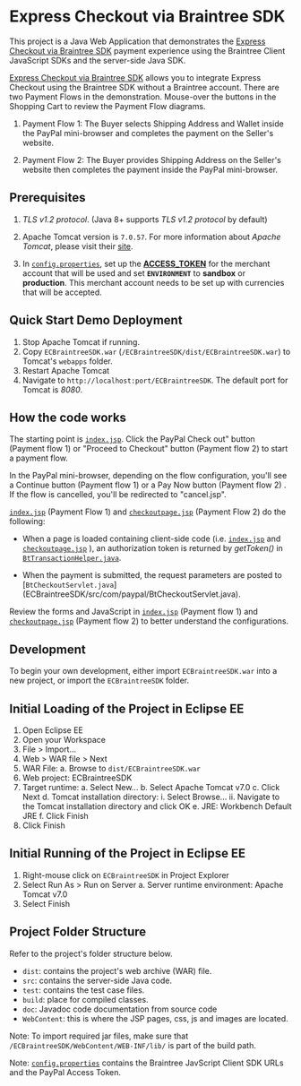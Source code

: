 # Express Checkout via Braintree SDK


This project is a Java Web Application that demonstrates the [Express Checkout via Braintree SDK](https://developer.paypal.com/docs/accept-payments/express-checkout/ec-braintree-sdk/get-started/) payment experience using the Braintree Client JavaScript SDKs and the server-side Java SDK.  

[Express Checkout via Braintree SDK](https://developer.paypal.com/docs/accept-payments/express-checkout/ec-braintree-sdk/get-started/)  allows you to integrate Express Checkout using the Braintree SDK without a Braintree account.  There are two Payment Flows in the demonstration.  Mouse-over the buttons in the Shopping Cart to review the Payment Flow diagrams.

1. Payment Flow 1: The Buyer selects Shipping Address and Wallet inside the PayPal mini-browser and completes the payment on the Seller's website. 

2. Payment Flow 2: The Buyer provides Shipping Address on the Seller's website then completes the payment inside the PayPal mini-browser. 


## Prerequisites

1. *TLS v1.2 protocol*. (Java 8+ supports *TLS v1.2 protocol* by default)
2. Apache Tomcat  version is `7.0.57`. For more information about *Apache Tomcat*, please visit their [site](http://tomcat.apache.org/).  

3. In [`config.properties`](ECBraintreeSDK/src/config/config.properties), set up the [**ACCESS_TOKEN**](https://www.paypal.com/us/selfhelp/article/how-do-i-test-express-checkout---braintree-direct-ts1938) for the merchant account that will be used and set **`ENVIRONMENT`** to **sandbox** or **production**. This merchant account needs to be set up with currencies that will be accepted.


## Quick Start Demo Deployment


1. Stop Apache Tomcat if running.
2. Copy `ECBraintreeSDK.war` (`/ECBraintreeSDK/dist/ECBraintreeSDK.war`) to Tomcat's `webapps` folder.
3. Restart Apache Tomcat  
4. Navigate to `http://localhost:port/ECBraintreeSDK`. The default port for Tomcat is *8080*.


## How the code works


The starting point is [`index.jsp`](ECBraintreeSDK/WebContent/index.jsp). Click the PayPal Check out" button (Payment flow 1) or "Proceed to Checkout" button (Payment flow 2) to start a payment flow.  

In the PayPal mini-browser, depending on the flow configuration, you'll see a Continue button (Payment flow 1) or a Pay Now button (Payment flow 2) . If the flow is cancelled, you'll be redirected to "cancel.jsp".  

[`index.jsp`](ECBraintreeSDK/WebContent/index.jsp) (Payment Flow 1) and [`checkoutpage.jsp`](ECBraintreeSDK/WebContent/checkoutpage.jsp) (Payment Flow 2) do the following:

* When a page is loaded containing client-side code (i.e. [`index.jsp`](ECBraintreeSDK/WebContent/index.jsp) and [`checkoutpage.jsp`](ECBraintreeSDK/WebContent/checkoutpage.jsp) ), an authorization token is returned by *getToken()* in [`BtTransactionHelper.java`](ECBraintreeSDK/src/com/paypal/BtTransactionHelper.java).

* When the payment is submitted, the request parameters are posted to [`BtCheckoutServlet.java`]
(ECBraintreeSDK/src/com/paypal/BtCheckoutServlet.java).


Review the forms and JavaScript in [`index.jsp`](ECBraintreeSDK/WebContent/index.jsp) (Payment flow 1) and [`checkoutpage.jsp`](ECBraintreeSDK/WebContent/checkoutpage.jsp) (Payment flow 2) to better understand the configurations.


## Development

To begin your own development, either import `ECBraintreeSDK.war` into a new project, or import the `ECBraintreeSDK` folder. 


## Initial Loading of the Project in Eclipse EE
1. Open Eclipse EE
2. Open your Workspace
3. File > Import...
4. Web > WAR file > Next
5. WAR File:
    a. Browse to `dist/ECBraintreeSDK.war`
6. Web project: ECBraintreeSDK
7. Target runtime: 
    a. Select New...
    b. Select Apache Tomcat v7.0
    c. Click Next
    d. Tomcat installation directory:
        i. Select Browse...
        ii. Navigate to the Tomcat installation directory and click OK
    e. JRE: Workbench Default JRE
    f. Click Finish
8. Click Finish


Initial Running of the Project in Eclipse EE
--------------------------------------------

1. Right-mouse click on `ECBraintreeSDK` in Project Explorer
2. Select Run As > Run on Server
    a. Server runtime environment: Apache Tomcat v7.0
3. Select Finish
 
 
Project Folder Structure
------------------------

Refer to the project's folder structure below. 
 
* `dist`: contains the project's web archive (WAR) file.
* `src`: contains the server-side Java code.
* `test`: contains the test case files.
* `build`: place for compiled classes.
* `doc`:  Javadoc code documentation from source code
* `WebContent`: this is where the JSP pages, css, js and images are located.

Note: To import required jar files, make sure that `/ECBraintreeSDK/WebContent/WEB-INF/lib/` is part of the build path. 

Note: [`config.properties`](ECBraintreeSDK/src/config/config.properties) contains the Braintree JavScript Client SDK URLs and the PayPal Access Token.  
 
 
